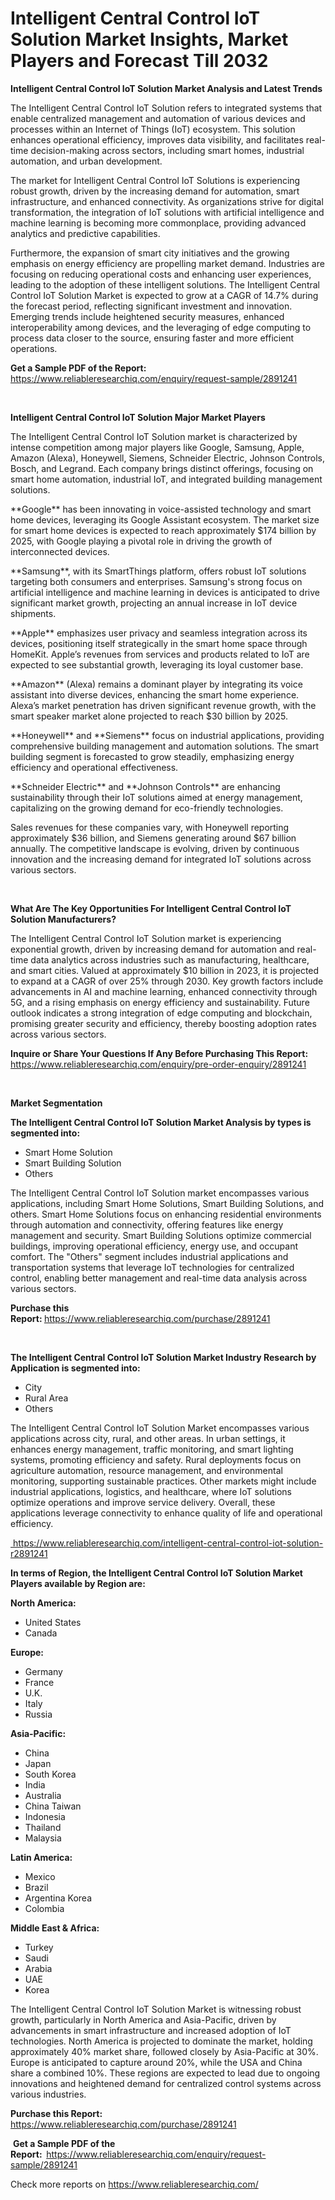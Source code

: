 <p><h1>Intelligent Central Control IoT Solution Market Insights, Market Players and Forecast Till 2032</h1></p><p><strong>Intelligent Central Control IoT Solution Market Analysis and Latest Trends</strong></p>
<p><p>The Intelligent Central Control IoT Solution refers to integrated systems that enable centralized management and automation of various devices and processes within an Internet of Things (IoT) ecosystem. This solution enhances operational efficiency, improves data visibility, and facilitates real-time decision-making across sectors, including smart homes, industrial automation, and urban development.</p><p>The market for Intelligent Central Control IoT Solutions is experiencing robust growth, driven by the increasing demand for automation, smart infrastructure, and enhanced connectivity. As organizations strive for digital transformation, the integration of IoT solutions with artificial intelligence and machine learning is becoming more commonplace, providing advanced analytics and predictive capabilities. </p><p>Furthermore, the expansion of smart city initiatives and the growing emphasis on energy efficiency are propelling market demand. Industries are focusing on reducing operational costs and enhancing user experiences, leading to the adoption of these intelligent solutions. The Intelligent Central Control IoT Solution Market is expected to grow at a CAGR of 14.7% during the forecast period, reflecting significant investment and innovation. Emerging trends include heightened security measures, enhanced interoperability among devices, and the leveraging of edge computing to process data closer to the source, ensuring faster and more efficient operations.</p></p>
<p><strong>Get a Sample PDF of the Report:&nbsp;</strong> <a href="https://www.reliableresearchiq.com/enquiry/request-sample/2891241?utm_campaign=3505&utm_medium=2&utm_source=Github&utm_content=ia&utm_term=14032025&utm_id=intelligent-central-control-iot-solution">https://www.reliableresearchiq.com/enquiry/request-sample/2891241</a></p>
<p>&nbsp;</p>
<p><strong>Intelligent Central Control IoT Solution Major Market Players</strong></p>
<p><p>The Intelligent Central Control IoT Solution market is characterized by intense competition among major players like Google, Samsung, Apple, Amazon (Alexa), Honeywell, Siemens, Schneider Electric, Johnson Controls, Bosch, and Legrand. Each company brings distinct offerings, focusing on smart home automation, industrial IoT, and integrated building management solutions.</p><p>**Google** has been innovating in voice-assisted technology and smart home devices, leveraging its Google Assistant ecosystem. The market size for smart home devices is expected to reach approximately $174 billion by 2025, with Google playing a pivotal role in driving the growth of interconnected devices.</p><p>**Samsung**, with its SmartThings platform, offers robust IoT solutions targeting both consumers and enterprises. Samsung's strong focus on artificial intelligence and machine learning in devices is anticipated to drive significant market growth, projecting an annual increase in IoT device shipments.</p><p>**Apple** emphasizes user privacy and seamless integration across its devices, positioning itself strategically in the smart home space through HomeKit. Apple’s revenues from services and products related to IoT are expected to see substantial growth, leveraging its loyal customer base.</p><p>**Amazon** (Alexa) remains a dominant player by integrating its voice assistant into diverse devices, enhancing the smart home experience. Alexa’s market penetration has driven significant revenue growth, with the smart speaker market alone projected to reach $30 billion by 2025.</p><p>**Honeywell** and **Siemens** focus on industrial applications, providing comprehensive building management and automation solutions. The smart building segment is forecasted to grow steadily, emphasizing energy efficiency and operational effectiveness.</p><p>**Schneider Electric** and **Johnson Controls** are enhancing sustainability through their IoT solutions aimed at energy management, capitalizing on the growing demand for eco-friendly technologies.</p><p>Sales revenues for these companies vary, with Honeywell reporting approximately $36 billion, and Siemens generating around $67 billion annually. The competitive landscape is evolving, driven by continuous innovation and the increasing demand for integrated IoT solutions across various sectors.</p></p>
<p>&nbsp;</p>
<p><strong>What Are The Key Opportunities For Intelligent Central Control IoT Solution Manufacturers?</strong></p>
<p><p>The Intelligent Central Control IoT Solution market is experiencing exponential growth, driven by increasing demand for automation and real-time data analytics across industries such as manufacturing, healthcare, and smart cities. Valued at approximately $10 billion in 2023, it is projected to expand at a CAGR of over 25% through 2030. Key growth factors include advancements in AI and machine learning, enhanced connectivity through 5G, and a rising emphasis on energy efficiency and sustainability. Future outlook indicates a strong integration of edge computing and blockchain, promising greater security and efficiency, thereby boosting adoption rates across various sectors.</p></p>
<p><strong>Inquire or Share Your Questions If Any Before Purchasing This Report:</strong> <a href="https://www.reliableresearchiq.com/enquiry/pre-order-enquiry/2891241?utm_campaign=3505&utm_medium=2&utm_source=Github&utm_content=ia&utm_term=14032025&utm_id=intelligent-central-control-iot-solution">https://www.reliableresearchiq.com/enquiry/pre-order-enquiry/2891241</a></p>
<p>&nbsp;</p>
<p><strong>Market Segmentation</strong></p>
<p><strong>The Intelligent Central Control IoT Solution Market Analysis by types is segmented into:</strong></p>
<p><ul><li>Smart Home Solution</li><li>Smart Building Solution</li><li>Others</li></ul></p>
<p><p>The Intelligent Central Control IoT Solution market encompasses various applications, including Smart Home Solutions, Smart Building Solutions, and others. Smart Home Solutions focus on enhancing residential environments through automation and connectivity, offering features like energy management and security. Smart Building Solutions optimize commercial buildings, improving operational efficiency, energy use, and occupant comfort. The "Others" segment includes industrial applications and transportation systems that leverage IoT technologies for centralized control, enabling better management and real-time data analysis across various sectors.</p></p>
<p><strong>Purchase this Report:&nbsp;</strong><a href="https://www.reliableresearchiq.com/purchase/2891241?utm_campaign=3505&utm_medium=2&utm_source=Github&utm_content=ia&utm_term=14032025&utm_id=intelligent-central-control-iot-solution">https://www.reliableresearchiq.com/purchase/2891241</a></p>
<p>&nbsp;</p>
<p><strong>The Intelligent Central Control IoT Solution Market Industry Research by Application is segmented into:</strong></p>
<p><ul><li>City</li><li>Rural Area</li><li>Others</li></ul></p>
<p><p>The Intelligent Central Control IoT Solution Market encompasses various applications across city, rural, and other areas. In urban settings, it enhances energy management, traffic monitoring, and smart lighting systems, promoting efficiency and safety. Rural deployments focus on agriculture automation, resource management, and environmental monitoring, supporting sustainable practices. Other markets might include industrial applications, logistics, and healthcare, where IoT solutions optimize operations and improve service delivery. Overall, these applications leverage connectivity to enhance quality of life and operational efficiency.</p></p>
<p><a href="https://www.reliableresearchiq.com/intelligent-central-control-iot-solution-r2891241?utm_campaign=3505&utm_medium=2&utm_source=Github&utm_content=ia&utm_term=14032025&utm_id=intelligent-central-control-iot-solution">&nbsp;https://www.reliableresearchiq.com/intelligent-central-control-iot-solution-r2891241</a></p>
<p><strong>In terms of Region, the Intelligent Central Control IoT Solution Market Players available by Region are:</strong></p>
<p>
    <p> <strong> North America: </strong>
        <ul>
            <li>United States</li>
            <li>Canada</li>
        </ul>
        </p> 
    <p> <strong> Europe: </strong>
        <ul>
            <li>Germany</li>
            <li>France</li>
            <li>U.K.</li>
            <li>Italy</li>
            <li>Russia</li>
        </ul>
        </p> 
    <p> <strong> Asia-Pacific: </strong>
        <ul>
            <li>China</li>
            <li>Japan</li>
            <li>South Korea</li>
            <li>India</li>
            <li>Australia</li>
            <li>China Taiwan</li>
            <li>Indonesia</li>
            <li>Thailand</li>
            <li>Malaysia</li>
        </ul>
        </p> 
    <p> <strong> Latin America: </strong>
        <ul>
            <li>Mexico</li>
            <li>Brazil</li>
            <li>Argentina Korea</li>
            <li>Colombia</li>
        </ul>
        </p> 
    <p> <strong> Middle East & Africa: </strong>
        <ul>
            <li>Turkey</li>
            <li>Saudi</li>
            <li>Arabia</li>
            <li>UAE</li>
            <li>Korea</li>
        </ul>
    </p>
    </p>
<p><p>The Intelligent Central Control IoT Solution Market is witnessing robust growth, particularly in North America and Asia-Pacific, driven by advancements in smart infrastructure and increased adoption of IoT technologies. North America is projected to dominate the market, holding approximately 40% market share, followed closely by Asia-Pacific at 30%. Europe is anticipated to capture around 20%, while the USA and China share a combined 10%. These regions are expected to lead due to ongoing innovations and heightened demand for centralized control systems across various industries.</p></p>
<p><strong>Purchase this Report: </strong><a href="https://www.reliableresearchiq.com/purchase/2891241?utm_campaign=3505&utm_medium=2&utm_source=Github&utm_content=ia&utm_term=14032025&utm_id=intelligent-central-control-iot-solution">https://www.reliableresearchiq.com/purchase/2891241</a></p>
<p>&nbsp;<strong>Get a Sample PDF of the Report:&nbsp;&nbsp;</strong><a href="https://www.reliableresearchiq.com/enquiry/request-sample/2891241?utm_campaign=3505&utm_medium=2&utm_source=Github&utm_content=ia&utm_term=14032025&utm_id=intelligent-central-control-iot-solution">https://www.reliableresearchiq.com/enquiry/request-sample/2891241</a></p>
<p><strong></strong></p>
<p>Check more reports on <a href="https://www.reliableresearchiq.com/?utm_campaign=3505&utm_medium=2&utm_source=Github&utm_content=ia&utm_term=14032025&utm_id=intelligent-central-control-iot-solution">https://www.reliableresearchiq.com/</a></p>